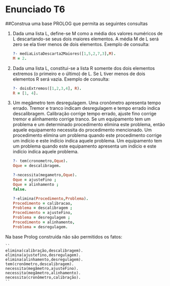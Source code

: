 Enunciado T6
=================
##Construa uma base PROLOG que permita as seguintes consultas

1. Dada uma lista L, define-se M como a média dos valores numéricos de L
   descartando-se seus dois maiores elementos. A média M de L será zero se ela
   tiver menos de dois elementos. Exemplo de consulta:

   ```prolog
   ?- mediaListaDescarta2Maiores([1,5,2,7,3],M).
   M = 2.
   ```
2. Dada uma lista L, constitui-se a lista R somente dos dois elementos extremos
   (o primeiro e o último) de L. Se L tiver menos de dois elementos R será
   vazia.  Exemplo de consulta:

	```prolog
   ?- doisExtremos([1,2,3,4], R).
   R = [1, 4].
	```
3. Um megâmetro tem desregulagem. Uma cronômetro apresenta tempo errado. Tremor
   e tranco indicam desregulagem e tempo errado indica descalibragem. Calibração
   corrige tempo errado, ajuste fino corrige tremor e alinhamento corrige
   tranco. Se um equipamento tem um problema e um determinado procedimento
   elimina este problema, então aquele equipamento necessita do procedimento
   mencionado. Um procedimento elimina um problema quando este procedimento
   corrige um indício e este indício indica aquele problema. Um equipamento tem
   um problema quando este equipamento apresenta um indício e este indício
   indica aquele problema.

   ```prolog
   ?- tem(cronometro,Oque).
   Oque = descalibragem.

   ?-necessita(megametro,Oque).
   Oque = ajusteFino ;
   Oque = alinhamento ;
   false.

   ?-elimina(Procedimento,Problema).
   Procedimento = calibracao,
   Problema = descalibragem ;
   Procedimento = ajusteFino,
   Problema = desregulagem ;
   Procedimento = alinhamento,
   Problema = desregulagem.
   ```
Na base Prolog construída não são permitidos os fatos:

	``
	elimina(calibração,descalibragem).
	elimina(ajustefino,desregulagem).
	elimina(alinhamento,desregulagem).
	tem(cronômetro,descalibragem).
	necessita(megâmetro,ajusteFino).
	necessita(megâmetro,alinhamento).
	necessita(cronômetro,calibração).
	``

